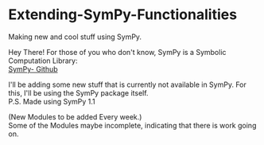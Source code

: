 # Extending-SymPy-Functionalities
Making new and cool stuff using SymPy.

Hey There!
For those of you who don't know, SymPy is a Symbolic Computation Library:</br>
<a href="https://github.com/sympy/sympy">SymPy- Github</a>

I'll be adding some new stuff that is currently not available in SymPy.
For this, I'll be using the SymPy package itself.</br>
P.S. Made using SymPy 1.1 </br>

(New Modules to be added Every week.)</br>
Some of the Modules maybe incomplete, indicating that there is work going on.
